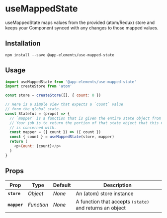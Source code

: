 # useMappedState

useMappedState maps values from the provided (atom/Redux) store and keeps your Component synced with any changes to those mapped values.

## Installation

`npm install --save @app-elements/use-mapped-state`

## Usage

```javascript
import useMappedState from '@app-elements/use-mapped-state'
import createStore from 'atom'

const store = createStore([], { count: 0 })

// Here is a simple view that expects a `count` value
// form the global state.
const Stateful = (props) => {
  // `mapper` is a function that is given the entire state object from your store.
  // Your job is to return the portion of that state object that this Component
  // is concerned with.
  const mapper = ({ count }) => ({ count })
  const { count } = useMappedState(store, mapper)
  return (
    <p>Count: {count}</p>
  )
}
```

## Props

| Prop                   | Type       | Default       | Description         |
|------------------------|------------|---------------|---------------------|
| **`store`**            | _Object_   | _None_        | An (atom) store instance
| **`mapper`**           | _Function_ | _None_        | A function that accepts `(state)` and returns an object
